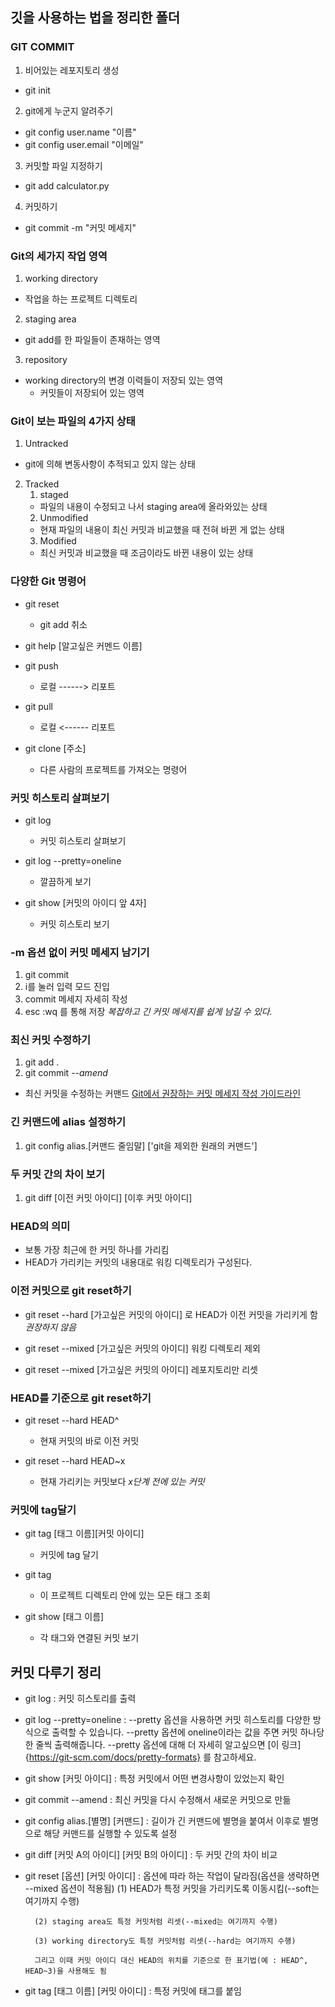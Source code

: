 ## 깃을 사용하는 법을 정리한 폴더

### GIT COMMIT

1. 비어있는 레포지토리 생성
- git init 
 
2. git에게 누군지 알려주기 
- git config user.name "이름"
- git config user.email "이메일"
3.  커밋할 파일 지정하기
- git add calculator.py
4. 커밋하기
- git commit -m "커밋 메세지"

### Git의 세가지 작업 영역

1. working directory
- 작업을 하는 프로젝트 디렉토리
2. staging area
- git add를 한 파일들이 존재하는 영역
3. repository
- working directory의 변경 이력들이 저장되 있는 영역
	- 커밋들이 저장되어 있는 영역


### Git이 보는 파일의 4가지 상태
1. Untracked
- git에 의해 변동사항이 추적되고 있지 않는 상태
2. Tracked
	1. staged
	- 파일의 내용이 수정되고 나서 staging area에 올라와있는 상태
	2. Unmodified
	- 현재 파일의 내용이 최신 커밋과 비교했을 때 전혀 바뀐 게 없는 상태
	3. Modified
	- 최신 커밋과 비교했을 때 조금이라도 바뀐 내용이 있는 상태

### 다양한 Git 명령어

- git reset
	- git add 취소

- git help [알고싶은 커멘드 이름]

- git push
	- 로컬 ------> 리포트

- git pull
	- 로컬 <------ 리포트

- git clone [주소]
	- 다른 사람의 프로젝트를 가져오는 명령어

### 커밋 히스토리 살펴보기

- git log 
	- 커밋 히스토리 살펴보기      
	
- git log --pretty=oneline
	- 깔끔하게 보기 

- git show [커밋의 아이디 앞 4자]
	- 커밋 히스토리 보기

### -m 옵션 없이 커밋 메세지 남기기

1. git commit
2. i를 눌러 입력 모드 진입
3. commit 메세지 자세히 작성
4. esc :wq 를 통해 저장
   *복잡하고 긴 커밋 메세지를 쉽게 남길 수 있다.*

### 최신 커밋 수정하기

1. git add .
2. git commit *--amend*
 - 최신 커밋을 수정하는 커맨드
 [Git에서 권장하는 커밋 메세지 작성 가이드라인](https://git-scm.com/docs/git-commit#_discussion)

### 긴 커맨드에 alias 설정하기

1. git config alias.[커맨드 줄임말] ['git을 제외한 원래의 커맨드']

### 두 커밋 간의 차이 보기

1. git diff [이전 커밋 아이디] [이후 커밋 아이디]

### HEAD의 의미
- 보통 가장 최근에 한 커밋 하나를 가리킴
- HEAD가 가리키는 커밋의 내용대로 워킹 디렉토리가 구성된다.

### 이전 커밋으로 git reset하기
- git reset --hard [가고싶은 커밋의 아이디] 로 HEAD가 이전 커밋을 가리키게 함
  *권장하지 않음*

- git reset --mixed [가고싶은 커밋의 아이디] 워킹 디렉토리 제외

- git reset --mixed [가고싶은 커밋의 아이디] 레포지토리만 리셋

### HEAD를 기준으로 git reset하기

- git reset --hard HEAD^
	- 현재 커밋의 바로 이전 커밋

- git reset --hard HEAD\~x
	- 현재 가리키는 커밋보다 *x단계 전에 있는 커밋*

### 커밋에 tag달기
- git tag [태그 이름][커밋 아이디]
	- 커밋에 tag 달기

- git tag
	- 이 프로젝트 디렉토리 안에 있는 모든 태그 조회

- git show [태그 이름]
	- 각 태그와 연결된 커밋 보기

## 커밋 다루기 정리

- git log : 커밋 히스토리를 출력

- git log --pretty=oneline : --pretty 옵션을 사용하면 커밋 히스토리를 다양한 방식으로 출력할 수 있습니다. --pretty 옵션에 oneline이라는 값을 주면 커밋 하나당 한 줄씩 출력해줍니다. --pretty 옵션에 대해 더 자세히 알고싶으면 [이 링크]{https://git-scm.com/docs/pretty-formats} 를 참고하세요. 

- git show [커밋 아이디] : 특정 커밋에서 어떤 변경사항이 있었는지 확인

- git commit --amend : 최신 커밋을 다시 수정해서 새로운 커밋으로 만듦

- git config alias.[별명] [커맨드] : 길이가 긴 커맨드에 별명을 붙여서 이후로 별명으로 해당 커맨드를 실행할 수 있도록 설정

- git diff [커밋 A의 아이디] [커밋 B의 아이디] : 두 커밋 간의 차이 비교

- git reset [옵션] [커밋 아이디] : 옵션에 따라 하는 작업이 달라짐(옵션을 생략하면 --mixed 옵션이 적용됨) 
		(1) HEAD가 특정 커밋을 가리키도록 이동시킴(--soft는 여기까지 수행)

		(2) staging area도 특정 커밋처럼 리셋(--mixed는 여기까지 수행)

		(3) working directory도 특정 커밋처럼 리셋(--hard는 여기까지 수행)

		그리고 이때 커밋 아이디 대신 HEAD의 위치를 기준으로 한 표기법(예 : HEAD^, HEAD~3)을 사용해도 됨

- git tag [태그 이름] [커밋 아이디] : 특정 커밋에 태그를 붙임




